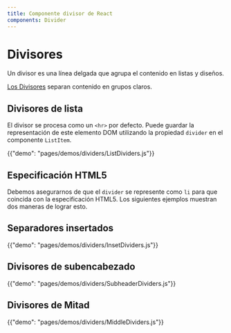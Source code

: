 ```yaml
---
title: Componente divisor de React
components: Divider
---
```


# Divisores

<p class="description">Un divisor es una línea delgada que agrupa el contenido en listas y diseños.</p>

[Los Divisores](https://material.io/design/components/dividers.html) separan contenido en grupos claros.

## Divisores de lista

El divisor se procesa como un `<hr>` por defecto. Puede guardar la representación de este elemento DOM utilizando la propiedad `divider` en el componente `ListItem`.

{{"demo": "pages/demos/dividers/ListDividers.js"}}

## Especificación HTML5

Debemos asegurarnos de que el `divider` se represente como `li` para que coincida con la especificación HTML5. Los siguientes ejemplos muestran dos maneras de lograr esto.

## Separadores insertados

{{"demo": "pages/demos/dividers/InsetDividers.js"}}

## Divisores de subencabezado

{{"demo": "pages/demos/dividers/SubheaderDividers.js"}}

## Divisores de Mitad

{{"demo": "pages/demos/dividers/MiddleDividers.js"}}
